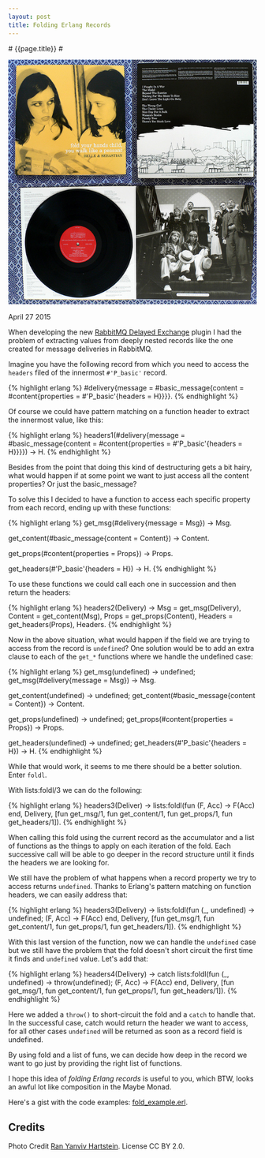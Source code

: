 ```yaml
---
layout: post
title: Folding Erlang Records
---
```

<meta name="twitter:card" content="summary_large_image">
<meta name="twitter:site" content="@old_sound">
<meta name="twitter:creator" content="@old_sound">
<meta name="twitter:title" content="Folding Erlang Records">
<meta name="twitter:description" content="Applying Functional Programming Patterns to Erlang problems.">
<meta name="twitter:image" content="http://videlalvaro.github.io/images/2283737150_4b7a1775a9_z.jpg">
# {{page.title}} #

![Fold Your Hands Child](/images/2283737150_4b7a1775a9_z.jpg)

<span class="meta">April 27 2015</span>

When developing the new
[RabbitMQ Delayed Exchange](https://github.com/rabbitmq/rabbitmq-delayed-message-exchange)
plugin I had the problem of extracting values from deeply nested
records like the one created for message deliveries in RabbitMQ.

Imagine you have the following record from which you need to access
the `headers` filed of the innermost `#'P_basic'` record.

{% highlight erlang %}
#delivery{message = #basic_message{content = #content{properties = #'P_basic'{headers = H}}}}.
{% endhighlight %}

Of course we could have pattern matching on a function header to
extract the innermost value, like this:

{% highlight erlang %}
headers1(#delivery{message = #basic_message{content = #content{properties = #'P_basic'{headers = H}}}}) ->
    H.
{% endhighlight %}

Besides from the point that doing this kind of destructuring gets a
bit hairy, what would happen if at some point we want to just access
all the content properties? Or just the basic_message?

To solve this I decided to have a function to access each specific
property from each record, ending up with these functions:

{% highlight erlang %}
get_msg(#delivery{message = Msg}) ->
    Msg.

get_content(#basic_message{content = Content}) ->
    Content.

get_props(#content{properties = Props}) ->
    Props.

get_headers(#'P_basic'{headers = H}) ->
    H.
{% endhighlight %}

To use these functions we could call each one in succession and then
return the headers:

{% highlight erlang %}
headers2(Delivery) ->
    Msg = get_msg(Delivery),
    Content = get_content(Msg),
    Props = get_props(Content),
    Headers = get_headers(Props),
    Headers.
{% endhighlight %}

Now in the above situation, what would happen if the field we are
trying to access from the record is `undefined`? One solution would be
to add an extra clause to each of the `get_*` functions where we
handle the undefined case:

{% highlight erlang %}
get_msg(undefined) ->
    undefined;
get_msg(#delivery{message = Msg}) ->
    Msg.

get_content(undefined) ->
    undefined;
get_content(#basic_message{content = Content}) ->
    Content.

get_props(undefined) ->
    undefined;
get_props(#content{properties = Props}) ->
    Props.

get_headers(undefined) ->
    undefined;
get_headers(#'P_basic'{headers = H}) ->
    H.
{% endhighlight %}

While that would work, it seems to me there should be a better
solution. Enter `foldl`.

With lists:foldl/3 we can do the following:

{% highlight erlang %}
headers3(Deliver) ->
    lists:foldl(fun (F, Acc) -> F(Acc) end,
                Delivery,
                [fun get_msg/1, fun get_content/1,
                fun get_props/1, fun get_headers/1]).
{% endhighlight %}

When calling this fold using the current record as the accumulator and
a list of functions as the things to apply on each iteration of the
fold. Each successive call will be able to go deeper in the record
structure until it finds the headers we are looking for.

We still have the problem of what happens when a record property we
try to access returns `undefined`. Thanks to Erlang's pattern matching
on function headers, we can easily address that:

{% highlight erlang %}
headers3(Delivery) ->
    lists:foldl(fun (_, undefined) -> undefined;
                    (F, Acc) -> F(Acc)
                end,
                Delivery,
                [fun get_msg/1, fun get_content/1,
                 fun get_props/1, fun get_headers/1]).
{% endhighlight %}

With this last version of the function, now we can handle the
`undefined` case but we still have the problem that the fold doesn't
short circuit the first time it finds and `undefined` value. Let's add
that:

{% highlight erlang %}
headers4(Delivery) ->
    catch lists:foldl(fun (_, undefined) -> throw(undefined);
                          (F, Acc) -> F(Acc)
                      end,
                      Delivery,
                      [fun get_msg/1, fun get_content/1,
                       fun get_props/1, fun get_headers/1]).
{% endhighlight %}

Here we added a `throw()` to short-circuit the fold and a `catch` to
handle that. In the successful case, catch would return the header we
want to access, for all other cases `undefined` will be returned as
soon as a record field is undefined.

By using fold and a list of funs, we can decide how deep in the
record we want to go just by providing the right list of functions.

I hope this idea of _folding Erlang records_ is useful to you, which
BTW, looks an awful lot like composition in the Maybe Monad.

Here's a gist with the code examples:
[fold_example.erl](https://gist.github.com/videlalvaro/e38b990126b0abdae2d5).

## Credits ##

Photo Credit [Ran Yanviv Hartstein](https://flic.kr/p/4tNKus). License CC BY 2.0.